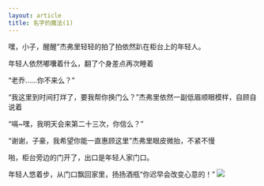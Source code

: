 ```yaml
---
layout: article
title: 名字的魔法(1)
---
```

<div class="hundred" >
嘿，小子，醒醒”杰弗里轻轻的拍了拍依然趴在柜台上的年轻人。

年轻人依然嘟囔着什么，翻了个身差点再次睡着

“老乔……你不来么？”

“我这里到时间打烊了，要我帮你换门么？”杰弗里依然一副低眉顺眼模样，自顾自说着

“嗝~嘿，我明天会来第二十三次，你信么？”

“谢谢，子豪，我希望你能一直惠顾这里”杰弗里眼皮微抬，不紧不慢

啪，柜台旁边的门开了，出口是年轻人家门口。

年轻人悠着步，从门口飘回家里，扬扬酒瓶“你迟早会改变心意的！”
<img src="{{page.baseurl}}/images/11.jpg">
</div>
